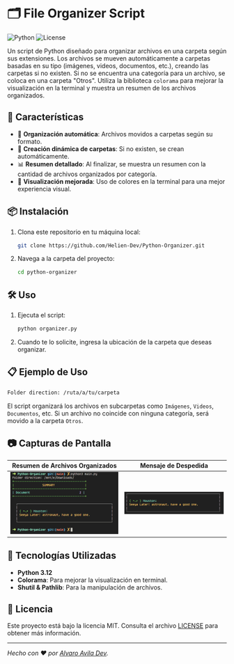 
# 🗂️ File Organizer Script

![Python](https://img.shields.io/badge/Python-3.12-blue.svg) 
![License](https://img.shields.io/badge/License-MIT-green.svg)

Un script de Python diseñado para organizar archivos en una carpeta según sus extensiones. Los archivos se mueven automáticamente a carpetas basadas en su tipo (imágenes, videos, documentos, etc.), creando las carpetas si no existen. Si no se encuentra una categoría para un archivo, se coloca en una carpeta "Otros". Utiliza la biblioteca `colorama` para mejorar la visualización en la terminal y muestra un resumen de los archivos organizados.

## 🚀 Características

- 📂 **Organización automática**: Archivos movidos a carpetas según su formato.
- 📁 **Creación dinámica de carpetas**: Si no existen, se crean automáticamente.
- 📊 **Resumen detallado**: Al finalizar, se muestra un resumen con la cantidad de archivos organizados por categoría.
- 🎨 **Visualización mejorada**: Uso de colores en la terminal para una mejor experiencia visual.

## 📦 Instalación

1. Clona este repositorio en tu máquina local:
   ```bash
   git clone https://github.com/Helien-Dev/Python-Organizer.git
   ```

2. Navega a la carpeta del proyecto:
   ```bash
   cd python-organizer
   ```

## 🛠️ Uso

1. Ejecuta el script:
   ```bash
   python organizer.py
   ```

2. Cuando te lo solicite, ingresa la ubicación de la carpeta que deseas organizar.

## 📋 Ejemplo de Uso

```bash
Folder direction: /ruta/a/tu/carpeta
```

El script organizará los archivos en subcarpetas como `Imágenes`, `Videos`, `Documentos`, etc. Si un archivo no coincide con ninguna categoría, será movido a la carpeta `Otros`.

## 📷 Capturas de Pantalla

| Resumen de Archivos Organizados | Mensaje de Despedida |
| :-----------------------------: | :------------------: |
| ![summary](./images/Screenshot.png) | ![message](./images/Message.png) |

## 🤖 Tecnologías Utilizadas

- **Python 3.12**
- **Colorama**: Para mejorar la visualización en terminal.
- **Shutil & Pathlib**: Para la manipulación de archivos.

## 📝 Licencia

Este proyecto está bajo la licencia MIT. Consulta el archivo [LICENSE](LICENSE) para obtener más información.

---

_Hecho con ❤️ por [Alvaro Avila Dev](https://github.com/Helien-Dev)._
